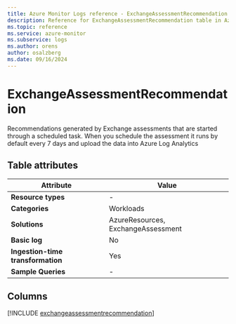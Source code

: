 ```yaml
---
title: Azure Monitor Logs reference - ExchangeAssessmentRecommendation
description: Reference for ExchangeAssessmentRecommendation table in Azure Monitor Logs.
ms.topic: reference
ms.service: azure-monitor
ms.subservice: logs
ms.author: orens
author: osalzberg
ms.date: 09/16/2024
---
```


# ExchangeAssessmentRecommendation

Recommendations generated by Exchange assessments that are started through a scheduled task. When you schedule the assessment it runs by default every 7 days and upload the data into Azure Log Analytics


## Table attributes

|Attribute|Value|
|---|---|
|**Resource types**|-|
|**Categories**|Workloads|
|**Solutions**| AzureResources, ExchangeAssessment|
|**Basic log**|No|
|**Ingestion-time transformation**|Yes|
|**Sample Queries**|-|



## Columns
  
[!INCLUDE [exchangeassessmentrecommendation](~/reusable-content/ce-skilling/azure/includes/azure-monitor/reference/tables/exchangeassessmentrecommendation-include.md)]
